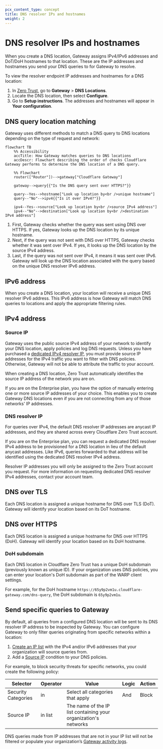 ```yaml
---
pcx_content_type: concept
title: DNS resolver IPs and hostnames
weight: 2
---
```


# DNS resolver IPs and hostnames

When you create a DNS location, Gateway assigns IPv4/IPv6 addresses and DoT/DoH hostnames to that location. These are the IP addresses and hostnames you send your DNS queries to for Gateway to resolve.

To view the resolver endpoint IP addresses and hostnames for a DNS location:

1. In [Zero Trust](https://one.dash.cloudflare.com/), go to **Gateway** > **DNS Locations**.
2. Locate the DNS location, then select **Configure**.
3. Go to **Setup instructions**. The addresses and hostnames will appear in **Your configuration**.

## DNS query location matching

Gateway uses different methods to match a DNS query to DNS locations depending on the type of request and network:

```mermaid
flowchart TB
    %% Accessibility
    accTitle: How Gateway matches queries to DNS locations
    accDescr: Flowchart describing the order of checks Cloudflare Gateway performs to determine the DNS location of a DNS query.

    %% Flowchart
    router(["Router"])-->gateway["Cloudflare Gateway"]

    gateway-->query{{"Is the DNS query sent over HTTPS?"}}

    query--Yes-->hostname["Look up location by<br />unique hostname"]
    query--"No"-->ipv4{{"Is it over IPv4?"}}

    ipv4--Yes-->source["Look up location by<br />source IPv4 address"]
    ipv4--"No"-->destination["Look up location by<br />destination IPv4 address"]
```

1. First, Gateway checks whether the query was sent using DNS over HTTPS. If yes, Gateway looks up the DNS location by its unique hostname.
2. Next, if the query was not sent with DNS over HTTPS, Gateway checks whether it was sent over IPv4. If yes, it looks up the DNS location by the source IPv4 address.
3. Last, if the query was not sent over IPv4, it means it was sent over IPv6. Gateway will look up the DNS location associated with the query based on the unique DNS resolver IPv6 address.

## IPv6 address

When you create a DNS location, your location will receive a unique DNS resolver IPv6 address. This IPv6 address is how Gateway will match DNS queries to locations and apply the appropriate filtering rules.

## IPv4 address

### Source IP

Gateway uses the public source IPv4 address of your network to identify your DNS location, apply policies and log DNS requests. Unless you have purchased a [dedicated IPv4 resolver IP](#dns-resolver-ip), you must provide source IP addresses for the IPv4 traffic you want to filter with DNS policies. Otherwise, Gateway will not be able to attribute the traffic to your account.

When creating a DNS location, Zero Trust automatically identifies the source IP address of the network you are on.

If you are on the Enterprise plan, you have the option of manually entering one or more source IP addresses of your choice. This enables you to create Gateway DNS locations even if you are not connecting from any of those networks' IP addresses.

### DNS resolver IP

For queries over IPv4, the default DNS resolver IP addresses are anycast IP addresses, and they are shared across every Cloudflare Zero Trust account.

If you are on the Enterprise plan, you can request a dedicated DNS resolver IPv4 address to be provisioned for a DNS location in lieu of the default anycast addresses. Like IPv6, queries forwarded to that address will be identified using the dedicated DNS resolver IPv4 address.

Resolver IP addresses you will only be assigned to the Zero Trust account you request. For more information on requesting dedicated DNS resolver IPv4 addresses, contact your account team.

## DNS over TLS

Each DNS location is assigned a unique hostname for DNS over TLS (DoT). Gateway will identify your location based on its DoT hostname.

## DNS over HTTPS

Each DNS location is assigned a unique hostname for DNS over HTTPS (DoH). Gateway will identify your location based on its DoH hostname.

### DoH subdomain

Each DNS location in Cloudflare Zero Trust has a unique DoH subdomain (previously known as unique ID). If your organization uses DNS policies, you can enter your location's DoH subdomain as part of the WARP client settings.

For example, for the DoH hostname `https://65y9p2vm1u.cloudflare-gateway.com/dns-query`, the DoH subdomain is `65y9p2vm1u`.

## Send specific queries to Gateway

By default, all queries from a configured DNS location will be sent to its DNS resolver IP address to be inspected by Gateway. You can configure Gateway to only filter queries originating from specific networks within a location:

1. [Create an IP list](/cloudflare-one/policies/gateway/lists/) with the IPv4 and/or IPv6 addresses that your organization will source queries from.
2. Add a [Source IP](/cloudflare-one/policies/gateway/dns-policies/#source-ip) condition to your DNS policies.

For example, to block security threats for specific networks, you could create the following policy:

| Selector            | Operator | Value                                                           | Logic | Action |
| ------------------- | -------- | --------------------------------------------------------------- | ----- | ------ |
| Security Categories | in       | Select all categories that apply                                | And   | Block  |
| Source IP           | in list  | The name of the IP list containing your organization's networks |       |        |

DNS queries made from IP addresses that are not in your IP list will not be filtered or populate your organization’s [Gateway activity logs](/cloudflare-one/insights/logs/gateway-logs/).
